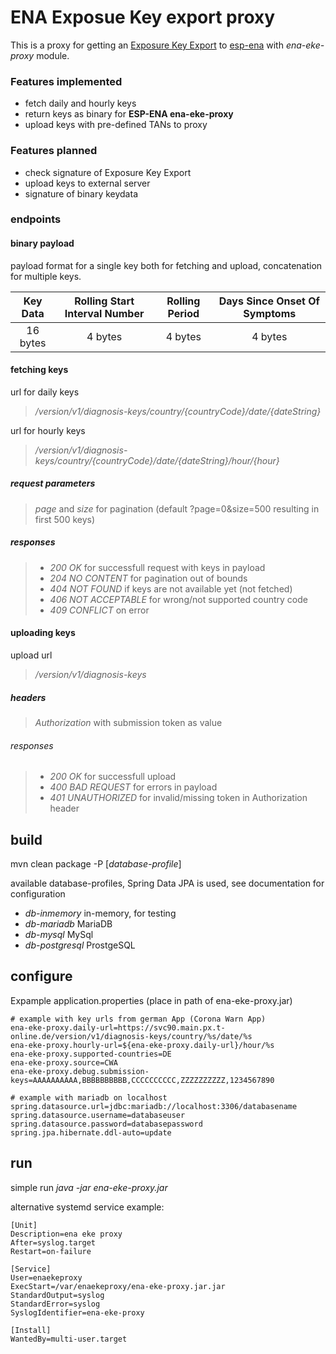 # ENA Exposue Key export proxy

This is a proxy for getting an [Exposure Key Export](https://developers.google.com/android/exposure-notifications/exposure-key-file-format) to [esp-ena](https://github.com/Lurkars/esp-ena) with *ena-eke-proxy* module. 

### Features implemented

* fetch daily and hourly keys
* return keys as binary for **ESP-ENA ena-eke-proxy**
* upload keys with pre-defined TANs to proxy

### Features planned

* check signature of Exposure Key Export
* upload keys to external server
* signature of binary keydata

### endpoints

#### binary payload

payload format for a single key both for fetching and upload, concatenation for multiple keys.


| Key Data | Rolling Start Interval Number | Rolling Period | Days Since Onset Of Symptoms |
| :------: | :---------------------------: | :------------: | :--------------------------: |
| 16 bytes |            4 bytes            |    4 bytes     |           4 bytes            |


#### fetching keys

url for daily keys
> */version/v1/diagnosis-keys/country/{countryCode}/date/{dateString}* 

url for hourly keys
> */version/v1/diagnosis-keys/country/{countryCode}/date/{dateString}/hour/{hour}* 

##### request parameters
> *page* and *size* for pagination (default ?page=0&size=500 resulting in first 500 keys)

##### responses
> * *200 OK* for successfull request with keys in payload
> * *204 NO CONTENT* for pagination out of bounds
> * *404 NOT FOUND* if keys are not available yet (not fetched)
> * *406 NOT ACCEPTABLE* for wrong/not supported country code
> * *409 CONFLICT* on error 

#### uploading keys

upload url
> */version/v1/diagnosis-keys* 

##### headers
> *Authorization* with submission token as value

###### responses
> * *200 OK* for successfull upload
> * *400 BAD REQUEST* for errors in payload
> * *401 UNAUTHORIZED* for invalid/missing token in Authorization header

## build

mvn clean package -P [*database-profile*]

available database-profiles, Spring Data JPA is used, see documentation for configuration
* *db-inmemory* in-memory, for testing
* *db-mariadb* MariaDB
* *db-mysql* MySql
* *db-postgresql* ProstgeSQL

## configure

Expample application.properties (place in path of ena-eke-proxy.jar)

```
# example with key urls from german App (Corona Warn App)
ena-eke-proxy.daily-url=https://svc90.main.px.t-online.de/version/v1/diagnosis-keys/country/%s/date/%s
ena-eke-proxy.hourly-url=${ena-eke-proxy.daily-url}/hour/%s
ena-eke-proxy.supported-countries=DE
ena-eke-proxy.source=CWA
ena-eke-proxy.debug.submission-keys=AAAAAAAAAA,BBBBBBBBBB,CCCCCCCCCC,ZZZZZZZZZZ,1234567890

# example with mariadb on localhost
spring.datasource.url=jdbc:mariadb://localhost:3306/databasename
spring.datasource.username=databaseuser
spring.datasource.password=databasepassword
spring.jpa.hibernate.ddl-auto=update
```

## run

simple run *java -jar ena-eke-proxy.jar*

alternative systemd service example:

```
[Unit]
Description=ena eke proxy
After=syslog.target
Restart=on-failure

[Service]
User=enaekeproxy
ExecStart=/var/enaekeproxy/ena-eke-proxy.jar.jar
StandardOutput=syslog
StandardError=syslog
SyslogIdentifier=ena-eke-proxy

[Install]
WantedBy=multi-user.target
```
